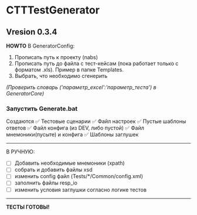# CTTTestGenerator
## Vresion 0.3.4

__HOWTO__
В GeneratorConfig:
1. Прописать путь к проекту (nabs)
2. Прописать путь до файла с тест-кейсам (пока работает только с форматом .xls). Пример в папке Templates.
3. Выбрать, что необходимо сгенерить

_(Проверить словарь ('параметр_excel':'параметр_теста') в GeneratorCore)_

### Запустить Generate.bat

Создаются 
:white_check_mark: Тестовые сценарии
:white_check_mark: Файл настроек
:white_check_mark: Пустые шаблоны ответов
:white_check_mark: Файл конфига (из DEV, либо пустой)
:white_check_mark: Файл мнемоники(пусыте) и конфига
:white_check_mark: Шаблоны заглушек

--------------------------------------------------
В РУЧНУЮ:

- [ ] Добавить необходимые мнемоники (xpath)
- [ ] собрать и добавить файлы xsd
- [ ] изменить config файл (Tests/*/Common/config.xml)
- [ ] заполнить файлы resp_io
- [ ] изменить условия заглушки согласно логике тестов

--------------------------------------------------
**ТЕСТЫ ГОТОВЫ!**